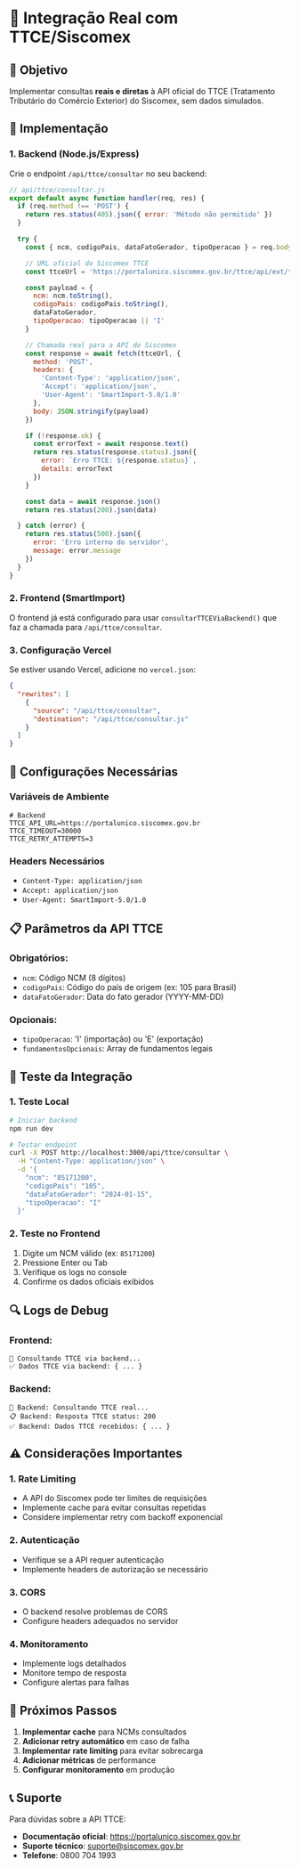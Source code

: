 # 🔗 Integração Real com TTCE/Siscomex

## 🎯 Objetivo
Implementar consultas **reais e diretas** à API oficial do TTCE (Tratamento Tributário do Comércio Exterior) do Siscomex, sem dados simulados.

## 🚀 Implementação

### 1. **Backend (Node.js/Express)**

Crie o endpoint `/api/ttce/consultar` no seu backend:

```javascript
// api/ttce/consultar.js
export default async function handler(req, res) {
  if (req.method !== 'POST') {
    return res.status(405).json({ error: 'Método não permitido' })
  }

  try {
    const { ncm, codigoPais, dataFatoGerador, tipoOperacao } = req.body

    // URL oficial do Siscomex TTCE
    const ttceUrl = 'https://portalunico.siscomex.gov.br/ttce/api/ext/tratamentos-tributarios/importacao/'

    const payload = {
      ncm: ncm.toString(),
      codigoPais: codigoPais.toString(),
      dataFatoGerador,
      tipoOperacao: tipoOperacao || 'I'
    }

    // Chamada real para a API do Siscomex
    const response = await fetch(ttceUrl, {
      method: 'POST',
      headers: {
        'Content-Type': 'application/json',
        'Accept': 'application/json',
        'User-Agent': 'SmartImport-5.0/1.0'
      },
      body: JSON.stringify(payload)
    })

    if (!response.ok) {
      const errorText = await response.text()
      return res.status(response.status).json({
        error: `Erro TTCE: ${response.status}`,
        details: errorText
      })
    }

    const data = await response.json()
    return res.status(200).json(data)

  } catch (error) {
    return res.status(500).json({
      error: 'Erro interno do servidor',
      message: error.message
    })
  }
}
```

### 2. **Frontend (SmartImport)**

O frontend já está configurado para usar `consultarTTCEViaBackend()` que faz a chamada para `/api/ttce/consultar`.

### 3. **Configuração Vercel**

Se estiver usando Vercel, adicione no `vercel.json`:

```json
{
  "rewrites": [
    {
      "source": "/api/ttce/consultar",
      "destination": "/api/ttce/consultar.js"
    }
  ]
}
```

## 🔧 Configurações Necessárias

### **Variáveis de Ambiente**
```env
# Backend
TTCE_API_URL=https://portalunico.siscomex.gov.br
TTCE_TIMEOUT=30000
TTCE_RETRY_ATTEMPTS=3
```

### **Headers Necessários**
- `Content-Type: application/json`
- `Accept: application/json`
- `User-Agent: SmartImport-5.0/1.0`

## 📋 Parâmetros da API TTCE

### **Obrigatórios:**
- `ncm`: Código NCM (8 dígitos)
- `codigoPais`: Código do país de origem (ex: 105 para Brasil)
- `dataFatoGerador`: Data do fato gerador (YYYY-MM-DD)

### **Opcionais:**
- `tipoOperacao`: 'I' (importação) ou 'E' (exportação)
- `fundamentosOpcionais`: Array de fundamentos legais

## 🧪 Teste da Integração

### **1. Teste Local**
```bash
# Iniciar backend
npm run dev

# Testar endpoint
curl -X POST http://localhost:3000/api/ttce/consultar \
  -H "Content-Type: application/json" \
  -d '{
    "ncm": "85171200",
    "codigoPais": "105",
    "dataFatoGerador": "2024-01-15",
    "tipoOperacao": "I"
  }'
```

### **2. Teste no Frontend**
1. Digite um NCM válido (ex: `85171200`)
2. Pressione Enter ou Tab
3. Verifique os logs no console
4. Confirme os dados oficiais exibidos

## 🔍 Logs de Debug

### **Frontend:**
```
🚀 Consultando TTCE via backend...
✅ Dados TTCE via backend: { ... }
```

### **Backend:**
```
🚀 Backend: Consultando TTCE real...
📋 Backend: Resposta TTCE status: 200
✅ Backend: Dados TTCE recebidos: { ... }
```

## ⚠️ Considerações Importantes

### **1. Rate Limiting**
- A API do Siscomex pode ter limites de requisições
- Implemente cache para evitar consultas repetidas
- Considere implementar retry com backoff exponencial

### **2. Autenticação**
- Verifique se a API requer autenticação
- Implemente headers de autorização se necessário

### **3. CORS**
- O backend resolve problemas de CORS
- Configure headers adequados no servidor

### **4. Monitoramento**
- Implemente logs detalhados
- Monitore tempo de resposta
- Configure alertas para falhas

## 🚀 Próximos Passos

1. **Implementar cache** para NCMs consultados
2. **Adicionar retry automático** em caso de falha
3. **Implementar rate limiting** para evitar sobrecarga
4. **Adicionar métricas** de performance
5. **Configurar monitoramento** em produção

## 📞 Suporte

Para dúvidas sobre a API TTCE:
- **Documentação oficial**: https://portalunico.siscomex.gov.br
- **Suporte técnico**: suporte@siscomex.gov.br
- **Telefone**: 0800 704 1993 